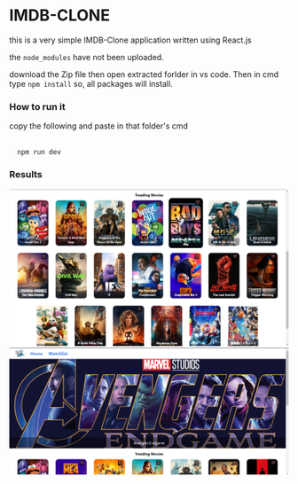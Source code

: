 # IMDB-CLONE

this is a very simple IMDB-Clone application written using React.js

the `node_modules` have not been uploaded.



download the Zip file then open extracted forlder in vs code.
Then in cmd type `npm install` so, all packages will install.

<h3>How to run it</h3> 
copy the following and paste in that folder's cmd

```

  npm run dev   

```

<h3>Results</h3>
<img src="./result1.png">
<img src="./result2.png">
